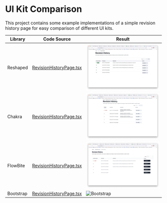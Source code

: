 # UI Kit Comparison

This project contains some example implementations of a simple revision history page for easy comparison of different UI kits.

| Library   | Code Source                                                        | Result                                  | 
|-----------|--------------------------------------------------------------------|-----------------------------------------|
| Reshaped  | [RevisionHistoryPage.tsx](./reshaped/src/RevisionHistoryPage.tsx)  | ![Reshaped](./reshaped/reshaped.png)    |
| Chakra    | [RevisionHistoryPage.tsx](./chakra/src/RevisionHistoryPage.tsx)    | ![Chakra](./chakra/chakra.png)          |
| FlowBite  | [RevisionHistoryPage.tsx](./flowbite/src/RevisionHistoryPage.tsx)  | ![FlowBite](./flowbite/flowbite.png)    |
| Bootstrap | [RevisionHistoryPage.tsx](./bootstrap/src/RevisionHistoryPage.tsx) | ![Bootstrap](./bootstrap/bootstrap.png) |